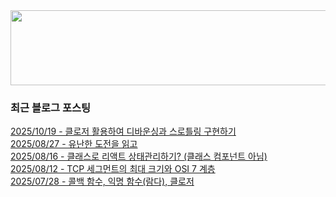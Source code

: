 
<a href="https://www.gitanimals.org/en_US?utm_medium=image&utm_source=chaesunbak&utm_content=line">
  <img
    src="https://render.gitanimals.org/lines/chaesunbak?pet-id=672420623068445702"
    width="600"
    height="120"
  />
</a>

<!-- LATEST-BLOG-POST-LIST:START -->
### 최근 블로그 포스팅
[2025/10/19 - 클로저 활용하여 디바운싱과 스로틀링 구현하기](https://chaesunbak.tistory.com/33) <br/>
[2025/08/27 - 유난한 도전을 읽고](https://chaesunbak.tistory.com/32) <br/>
[2025/08/16 - 클래스로 리액트 상태관리하기? (클래스 컴포넌트 아님)](https://chaesunbak.tistory.com/31) <br/>
[2025/08/12 - TCP 세그먼트의 최대 크기와 OSI 7 계층](https://chaesunbak.tistory.com/30) <br/>
[2025/07/28 - 콜백 함수, 익명 함수(람다), 클로저](https://chaesunbak.tistory.com/29) <br/>
<!-- LATEST-BLOG-POST-LIST:END -->
